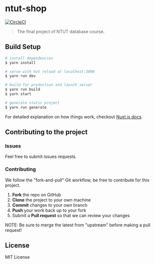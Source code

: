 # ntut-shop

[![CircleCI](https://circleci.com/gh/ntutshop/ntut-shop.svg?style=svg)](https://circleci.com/gh/ntutshop/ntut-shop)

> The final project of NTUT database course.

## Build Setup

``` bash
# install dependencies
$ yarn install

# serve with hot reload at localhost:3000
$ yarn run dev

# build for production and launch server
$ yarn run build
$ yarn start

# generate static project
$ yarn run generate
```

For detailed explanation on how things work, checkout [Nuxt.js docs](https://nuxtjs.org).

## Contributing to the project
### Issues
Feel free to submit issues requests.

### Contributing
We follow the "fork-and-pull" Git workflow, be free to contribute for this project.
1.  **Fork** the repo on GitHub
2.  **Clone** the project to your own machine
3.  **Commit** changes to your own branch
4.  **Push** your work back up to your fork
5.  Submit a **Pull request** so that we can review your changes

NOTE: Be sure to merge the latest from "upstream" before making a pull request!

## License
MIT License
